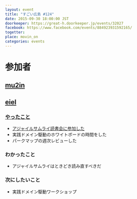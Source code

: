 ```yaml
---
layout: event
title: "すごい広島 #124"
date: 2015-09-30 18:00:00 JST
doorkeeper: https://great-h.doorkeeper.jp/events/32027
facebook: https://www.facebook.com/events/884923931592165/
togetter:
place: movin_on
categories: events
---
```


# 参加者


## [mu2in](http://twitter.com/mu2in)


## [eiel](http://eiel.info/)

### [やったこと](https://github.com/great-h/great-h.github.io/issues/1714)

* [アジャイルサムライ読書会に参加した](https://github.com/agile-samurai-ja/support/wiki/Readingagilesamuraiinhiroshima20150930)
* 実践ドメイン駆動のホワイトボードの時間をした
* パークマップの週次レビューした

### わかったこと

* アジャイルサムライはときどき読み直すべきだ

### 次にしたいこと

* 実践ドメイン駆動ワークショップ
